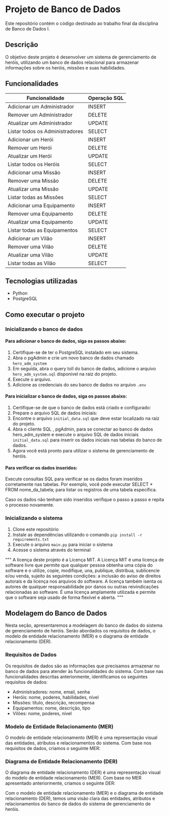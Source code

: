 # Projeto de Banco de Dados
Este repositório contém o código destinado ao trabalho final da disciplina de Banco de Dados I.

## Descrição

O objetivo deste projeto é desenvolver um sistema de gerenciamento de heróis, utilizando um banco de dados relacional para armazenar informações sobre os heróis, missões e suas habilidades.

## Funcionalidades

| Funcionalidade                | Operação SQL   |
|-------------------------------|----------------|
| Adicionar um Administrador    | INSERT         |
| Remover um Administrador      | DELETE         |
| Atualizar um Administrador    | UPDATE         |
| Listar todos os Administradores | SELECT        |
| Adicionar um Herói            | INSERT         |
| Remover um Herói              | DELETE         |
| Atualizar um Herói            | UPDATE         |
| Listar todos os Heróis        | SELECT         |
| Adicionar uma Missão          | INSERT         |
| Remover uma Missão            | DELETE         |
| Atualizar uma Missão          | UPDATE         |
| Listar todas as Missões       | SELECT         |
| Adicionar uma Equipamento     | INSERT         |
| Remover uma Equipamento       | DELETE         |
| Atualizar uma Equipamento     | UPDATE         |
| Listar todas as Equipamentos  | SELECT         |
| Adicionar um Vilão            | INSERT         |
| Remover uma Vilão             | DELETE         |
| Atualizar uma Vilão           | UPDATE         |
| Listar todas as Vilão         | SELECT         |


## Tecnologias utilizadas

- Python
- PostgreSQL

## Como executar o projeto

### Inicializando o banco de dados

#### Para adicionar o banco de dados, siga os passos abaixo:

1. Certifique-se de ter o PostgreSQL instalado em seu sistema.
2. Abra o pgAdmin e crie um novo banco de dados chamado `hero_adm_system`
3. Em seguida, abra o query toll do banco de dados, adicione o arquivo `hero_adm_system.sql` disponível na raiz do projeto.
3. Execute o arquivo.
4. Adicione as credenciais do seu banco de dados no arquivo `.env`


#### Para inicializar o banco de dados, siga os passos abaixo:

1. Certifique-se de que o banco de dados está criado e configurado:
2. Prepare o arquivo SQL de dados iniciais:
3. Encontre o arquivo `initial_data.sql` que deve estar localizado na raiz do projeto.
4. Abra o cliente SQL , pgAdmin, para se conectar ao banco de dados hero_adm_system e execute o arquivo SQL de dados iniciais `initial_data.sql` para inserir os dados iniciais nas tabelas do banco de dados.
5. Agora você está pronto para utilizar o sistema de gerenciamento de heróis.

#### Para verificar os dados inseridos:

Execute consultas SQL para verificar se os dados foram inseridos corretamente nas tabelas.
Por exemplo, você pode executar SELECT * FROM nome_da_tabela; para listar os registros de uma tabela específica.

Caso os dados não tenham sido inseridos verifique o passo a passo e repita o processo novamente.

### Inicializando o sistema

1. Clone este repositório
2. Instale as dependências utilizando o comando `pip install -r requirements.txt`
3. Execute o arquivo `main.py` para iniciar o sistema
4. Acesse o sistema através do terminal



"""
A licença deste projeto é a Licença MIT. A Licença MIT é uma licença de software livre que permite que qualquer pessoa obtenha uma cópia do software e o utilize, copie, modifique, una, publique, distribua, sublicencie e/ou venda, sujeito às seguintes condições: a inclusão do aviso de direitos autorais e da licença nos arquivos do software. A licença também isenta os autores de qualquer responsabilidade por danos ou outras reivindicações relacionadas ao software. É uma licença amplamente utilizada e permite que o software seja usado de forma flexível e aberta.
"""

## Modelagem do Banco de Dados

Nesta seção, apresentaremos a modelagem do banco de dados do sistema de gerenciamento de heróis. Serão abordados os requisitos de dados, o modelo de entidade relacionamento (MER) e o diagrama de entidade relacionamento (DER).

### Requisitos de Dados

Os requisitos de dados são as informações que precisamos armazenar no banco de dados para atender às funcionalidades do sistema. Com base nas funcionalidades descritas anteriormente, identificamos os seguintes requisitos de dados:

- Administradores: nome, email, senha
- Heróis: nome, poderes, habilidades, nível
- Missões: título, descrição, recompensa
- Equipamentos: nome, descrição, tipo
- Vilões: nome, poderes, nível

### Modelo de Entidade Relacionamento (MER)

O modelo de entidade relacionamento (MER) é uma representação visual das entidades, atributos e relacionamentos do sistema. Com base nos requisitos de dados, criamos o seguinte MER:



### Diagrama de Entidade Relacionamento (DER)

O diagrama de entidade relacionamento (DER) é uma representação visual do modelo de entidade relacionamento (MER). Com base no MER apresentado anteriormente, criamos o seguinte DER:


Com o modelo de entidade relacionamento (MER) e o diagrama de entidade relacionamento (DER), temos uma visão clara das entidades, atributos e relacionamentos do banco de dados do sistema de gerenciamento de heróis.
